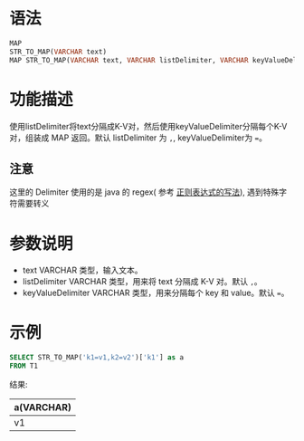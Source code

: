 # 语法

```sql
MAP
STR_TO_MAP(VARCHAR text)
MAP STR_TO_MAP(VARCHAR text, VARCHAR listDelimiter, VARCHAR keyValueDelimiter)
```

# 功能描述

使用listDelimiter将text分隔成K-V对，然后使用keyValueDelimiter分隔每个K-V对，组装成 MAP 返回。默认 listDelimiter 为 `,`,
keyValueDelimiter为 `=`。

## 注意

这里的 Delimiter 使用的是 java 的 regex(
参考 [正则表达式的写法](http://site.alibaba.net/blink/blink-doc/archives/zheng-ze-biao-da-shi-de-xie-fa.html)),
遇到特殊字符需要转义

# 参数说明

- text VARCHAR 类型，输入文本。
- listDelimiter VARCHAR 类型，用来将 text 分隔成 K-V 对。默认 `,`。
- keyValueDelimiter VARCHAR 类型，用来分隔每个 key 和 value。默认 `=`。

# 示例

```sql
SELECT STR_TO_MAP('k1=v1,k2=v2')['k1'] as a
FROM T1
```

结果:

| a(VARCHAR) |
|------------|
| v1         |

